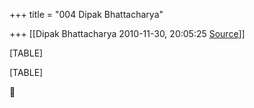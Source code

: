 +++
title = "004 Dipak Bhattacharya"

+++
[[Dipak Bhattacharya	2010-11-30, 20:05:25 [Source](https://groups.google.com/g/bvparishat/c/h1NeTu1-S24)]]



[TABLE]

[TABLE]



